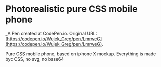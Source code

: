 # Photorealistic pure CSS mobile phone
 _A Pen created at CodePen.io. Original URL: [https://codepen.io/Wujek_Greg/pen/LmrweG](https://codepen.io/Wujek_Greg/pen/LmrweG).

 Pure CSS mobile phone, based on iphone X mockup. Everything is made byc CSS, no svg, no base64